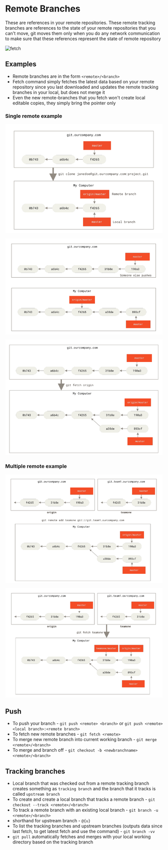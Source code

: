 # Remote Branches

These are references in your remote repositories. These remote tracking branches are references to the state of your remote repositories that you can't move, git moves them only when you do any network communication to make sure that these references represent the state of remote repository

![fetch](images/remote-reference.png)

## Examples

* Remote branches are in the form ```<remote>/<branch>```
* Fetch command simply fetches the latest data based on your remote repository since you last downloaded and updates the remote tracking branches in your local, but does not merge it
* Even the new remote-branches that you fetch won't create local editable copies, they simply bring the pointer only

### Single remote example

![fetch](images/single-remote-1.png)

![fetch](images/single-remote-2.png)

![fetch](images/single-remote-3.png)

### Multiple remote example

![fetch](images/multiple-remote-1.png)

![fetch](images/multiple-remote-2.png)

## Push

* To push your branch - ```git push <remote> <branch>``` or ```git push <remote> <local branch>:<remote branch>```
* To fetch new remote branches - ```git fetch <remote>```
* To merge new remote branch into current working branch - ```git merge <remote>/<branch>```
* To merge and branch off - ```git checkout -b <newbranchname> <remote>/<branch>```

## Tracking branches

* Local branch that was checked out from a remote tracking branch creates something as ```tracking branch``` and the branch that it tracks is called ```upstream branch```
* To create and create a local branch that tracks a remote branch - ```git checkout --track <remote>/<branch>```
* To track a remote branch with an existing local branch - ```git branch -u <remote>/<branch>```
* shorthand for upstream branch - ```@{u}```
* To list the tracking branches and upstream branches (outputs data since last fetch, to get latest fetch and use the command) - ```git branch -vv```
* ```git pull``` automatically fetches and merges with your local working directory based on the tracking branch








